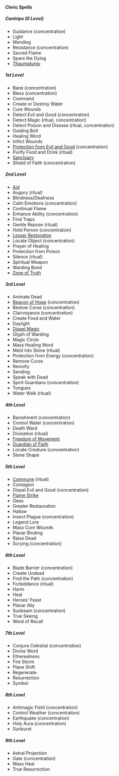 #### Cleric Spells
<!-- Since Clerics have ritual casting, all ritual spells are marked as such. -->

##### Cantrips (0 Level)

- Guidance (concentration)
- Light
- Mending
- Resistance (concentration)
- Sacred Flame
- Spare the Dying
- [Thaumaturgy](#Thaumaturgy_thaumaturgy)

##### 1st Level

- Bane (concentration)
- Bless (concentration)
- Command
- Create or Destroy Water
- Cure Wounds
- Detect Evil and Good (concentration)
- Detect Magic (ritual, concentration)
- Detect Poison and Disease (ritual, concentration)
- Guiding Bolt
- Healing Word
- Inflict Wounds
- [Protection from Evil and Good](#Protection_from_Evil_and_Good_protection_from_evil_and_good) (concentration)
- Purify Food and Drink (ritual)
- [Sanctuary](#Sanctuary_sanctuary)
- Shield of Faith (concentration)

##### 2nd Level

- [Aid](#Aid_aid)
- Augury (ritual)
- Blindness/Deafness
- Calm Emotions (concentration)
- Continual Flame
- Enhance Ability (concentration)
- Find Traps
- Gentle Repose (ritual)
- Hold Person (concentration)
- [Lesser Restoration](#Lesser_Restoration_lesser_restoration)
- Locate Object (concentration)
- Prayer of Healing
- Protection from Poison
- Silence (ritual)
- Spiritual Weapon
- Warding Bond
- [Zone of Truth](#Zone_of_Truth_zone_of_truth)

##### 3rd Level

- Animate Dead
- [Beacon of Hope](#Beacon_of_Hope_beacon_of_hope) (concentration)
- Bestow Curse (concentration)
- Clairvoyance (concentration)
- Create Food and Water
- Daylight
- [Dispel Magic](#Dispel_Magic_dispel_magic)
- Glyph of Warding
- Magic Circle
- Mass Healing Word
- Meld into Stone (ritual)
- Protection from Energy (concentration)
- Remove Curse
- Revivify
- Sending
- Speak with Dead
- Spirit Guardians (concentration)
- Tongues
- Water Walk (ritual)

##### 4th Level

- Banishment (concentration)
- Control Water (concentration)
- Death Ward
- Divination (ritual)
- [Freedom of Movement](#Freedom_of_Movement_freedom_of_movement)
- [Guardian of Faith](#Guardian_of_Faith_guardian_of_faith)
- Locate Creature (concentration)
- Stone Shape

##### 5th Level

- [Commune](#Commune_commune) (ritual)
- Contagion
- Dispel Evil and Good (concentration)
- [Flame Strike](#Flame_Strike_flame_strike)
- Geas
- Greater Restauration
- Hallow
- Insect Plague (concentration)
- Legend Lore
- Mass Cure Wounds
- Planar Binding
- Raise Dead
- Scrying (concentration)

##### 6th Level

- Blade Barrier (concentration)
- Create Undead
- Find the Path (concentration)
- Forbiddance (ritual)
- Harm
- Heal
- Heroes’ Feast
- Planar Ally
- Sunbeam (concentration)
- True Seeing
- Word of Recall

##### 7th Level

- Conjure Celestial (concentration)
- Divine Word
- Etherealness
- Fire Storm
- Plane Shift
- Regenerate
- Resurrection
- Symbol

##### 8th Level

- Antimagic Field (concentration)
- Control Weather (concentration)
- Earthquake (concentration)
- Holy Aura (concentration)
- Sunburst

##### 9th Level

- Astral Projection
- Gate (concentration)
- Mass Heal
- True Resurrection
